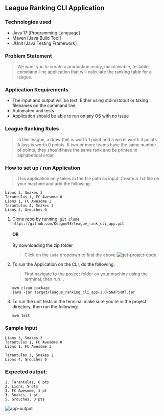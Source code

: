 ## League Ranking CLI Application

### Technologies used

- Java 17 [Programming Language]
- Maven [Java Build Tool]
- JUnit [Java Testing Framework]

### Problem Statement

> We want you to create a production ready, maintainable, testable command-line application that
will calculate the ranking table for a league.

### Application Requirements

- The input and output will be text. Either using stdin/stdout or taking filenames on the command
  line
- Automated unit tests
- Application should be able to run on any OS with no issue

### League Ranking Rules

> In this league, a draw (tie) is worth 1 point and a win is worth 3 points. A loss is worth 0 points.
If two or more teams have the same number of points, they should have the same rank and be
printed in alphabetical order

### How to set up / run Application
> This application only takes in the file path as input. Create a .txt file on your machine and add the following:

```
Lions 3, Snakes 3
Tarantulas 1, FC Awesome 0
Lions 1, FC Awesome 1
Tarantulas 3, Snakes 1
Lions 4, Grouches 0
```

1. Clone repo by running: ```git clone https://github.com/Keagon98/league_rank_cli_app.git```
    #### OR
   By downloading the zip folder
   > Click on the `Code` dropdown to find the above
   ![get-project-code](https://github.com/user-attachments/assets/aaefcaa4-82b2-4cdb-b1e0-9b71dcfc78b0)
   
2. To run the Application on the CLI, do the following:
   > First navigate to the project folder on your machine using the terminal, then run...
   ```
   mvn clean package
   java -jar target/league_ranking_cli_app-1.0-SNAPSHOT.jar
   ```
3. To run the unit tests in the terminal make sure you're in the project directory, then run the following:
   ```
   mvn test
   ```
### Sample Input
```
Lions 3, Snakes 3
Tarantulas 1, FC Awesome 0
Lions 1, FC Awesome 1

Tarantulas 3, Snakes 1
Lions 4, Grouches 0
```

### Expected output:
```
1. Tarantulas, 6 pts
2. Lions, 5 pts
3. FC Awesome, 1 pt
3. Snakes, 1 pt
5. Grouches, 0 pts
```
![app-output](https://github.com/user-attachments/assets/8731bc1f-b4ac-44b7-9196-e2f7ab63a079)
